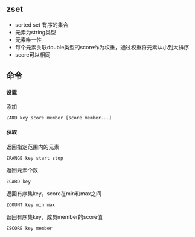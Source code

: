 ## zset

* sorted set 有序的集合
* 元素为string类型
* 元素唯一性
* 每个元素关联double类型的score作为权重，通过权重将元素从小到大排序
* score可以相同

## 命令

#### 设置

添加

```
ZADD key score member [score member...]
```

#### 获取

返回指定范围内的元素

```
ZRANGE key start stop
```

返回元素个数

```
ZCARD key
```

返回有序集key，score在min和max之间

```
ZCOUNT key min max
```

返回有序集key，成员member的score值

```
ZSCORE key member
```



